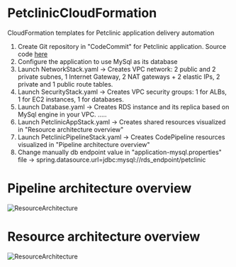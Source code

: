 # PetclinicCloudFormation
CloudFormation templates for Petclinic application delivery automation
1. Create Git repository in "CodeCommit" for Petclinic application. Source code [here](https://github.com/spring-projects/spring-petclinic)
2. Configure the application to use MySql as its database
3. Launch NetworkStack.yaml -> Creates VPC network: 2 public and 2 private subnes, 1 Internet Gateway, 2 NAT gateways + 2 elastic IPs, 2 private and 1 public route tables.
4. Launch SecurityStack.yaml -> Creates VPC security groups: 1 for ALBs, 1 for EC2 instances, 1 for databases.
4. Launch Database.yaml -> Creates RDS instance and its replica based on MySql engine in your VPC.
.....
5. Launch PetclinicAppStack.yaml -> Creates shared resources visualized in "Resource architecture overview"
6. Launch PetclinicPipelineStack.yaml -> Creates CodePipeline resources visualized in "Pipeline architecture overview"
7. Change manually db endpoint value in "application-mysql.properties" file -> spring.datasource.url=jdbc:mysql://rds_endpoint/petclinic 


# Pipeline architecture overview
![ResourceArchitecture](https://github.com/janisliepins/PetclinicCloudFormation/blob/develop/PetclinicPipelineArchitecture.png)


# Resource architecture overview
![ResourceArchitecture](https://github.com/janisliepins/PetclinicCloudFormation/blob/develop/PetclinicResourceArchitecture.png)

